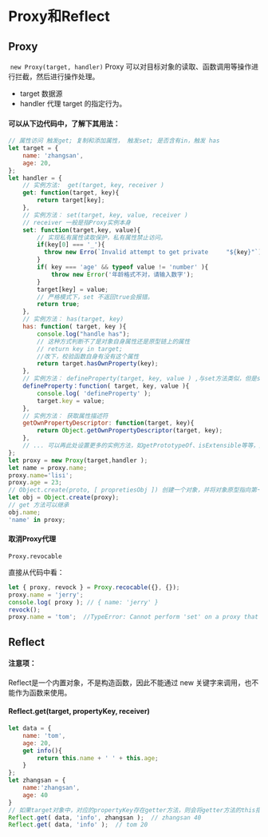 # Proxy和Reflect

## Proxy

​		`new Proxy(target, handler)` Proxy 可以对目标对象的读取、函数调用等操作进行拦截，然后进行操作处理。

+ target 数据源
+ handler 代理 target 的指定行为。

#### 可以从下边代码中，了解下其用法：

```javascript
// 属性访问 触发get; 复制和添加属性， 触发set; 是否含有in，触发 has
let target = {
    name: 'zhangsan',
    age: 20,
};
let handler = {
    // 实例方法:  get(target, key, receiver )
    get: function(target, key){
        return target[key];
    },
    // 实例方法： set(target, key, value, receiver )
    // receiver 一般是指Proxy实例本身
    set: function(target,key, value){
        // 实现私有属性读取保护，私有属性禁止访问。
        if(key[0] === '_'){
          throw new Erro(`Invalid attempt to get private     "${key}"`);
      	}
        if( key === 'age' && typeof value != 'number' ){
            throw new Error('年龄格式不对，请输入数字');
        }
        target[key] = value;
        // 严格模式下，set 不返回true会报错。
        return true;
    },
    // 实例方法： has(target, key)
    has: function( target, key ){
        console.log("handle has");
        // 这种方式判断不了是对象自身属性还是原型链上的属性
        // return key in target;
        //改下，校验函数自身有没有这个属性
        return target.hasOwnProperty(key);
    },
    // 实例方法： defineProperty(target, key, value ) ,与set方法类似，但是set的优先级较高，同时存在的话，会被set覆盖。
    defineProperty：function( target, key, value ){
        console.log( 'defineProperty' );
        target.key = value;
    },
    // 实例方法： 获取属性描述符
    getOwnPropertyDescriptor: function(target, key){
        return Object.getOwnPropertyDescriptor(target, key);
    },
    // ... 可以再此处设置更多的实例方法，如getPrototypeOf、isExtensible等等，用来拦截Object原型链上所包含的属性，同时可以做一些其他的逻辑处理。
};
let proxy = new Proxy(target,handler );
let name = proxy.name;
proxy.name='lisi';
proxy.age = 23;
// Object.create(proto, [ propretiesObj ]) 创建一个对象，并将对象原型指向第一个参数proto，proprttiesObj是新对象的初始值。
let obj = Object.create(proxy);
// get 方法可以继承
obj.name;
'name' in proxy;
```

#### 取消Proxy代理

`Proxy.revocable`

直接从代码中看：

```javascript
let { proxy, revock } = Proxy.recocable({}, {});
proxy.name = 'jerry';
console.log( proxy ); // { name: 'jerry' }
revock();
proxy.name = 'tom';  //TypeError: Cannot perform 'set' on a proxy that has been revoked
```



## Reflect

#### 注意项：

Reflect是一个内置对象，不是构造函数，因此不能通过 new 关键字来调用，也不能作为函数来使用。

#### Reflect.get(target,  propertyKey, receiver)

```javascript
let data = {
    name: 'tom',
    age: 20,
    get info(){
        return this.name + ' ' + this.age;
    }
};
let zhangsan = {
    name:'zhangsan',
    age: 40
}
// 如果target对象中，对应的propertyKey存在getter方法，则会将getter方法的this指向 receiver
Reflect.get( data, 'info', zhangsan );  // zhangsan 40
Reflect.get( data, 'info' );  // tom 20
```

